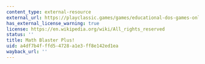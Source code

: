```yaml
---
content_type: external-resource
external_url: https://playclassic.games/games/educational-dos-games-online/play-math-blaster-plus-online/play/
has_external_license_warning: true
license: https://en.wikipedia.org/wiki/All_rights_reserved
status: ''
title: Math Blaster Plus!
uid: a4df7b4f-ffd5-4728-a1e3-ff8e142ed1ea
wayback_url: ''
---
```

